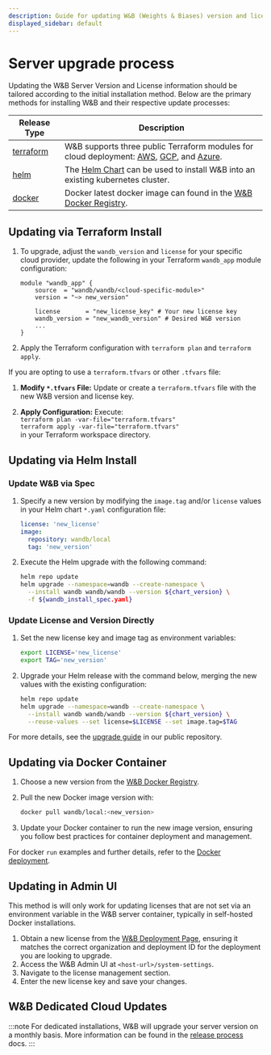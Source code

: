 ```yaml
---
description: Guide for updating W&B (Weights & Biases) version and license across different installation methods.
displayed_sidebar: default
---
```


# Server upgrade process

Updating the W&B Server Version and License information should be tailored according to the initial installation method. Below are the primary methods for installing W&B and their respective update processes:

| Release Type                                               | Description                                                                                                                                                                                                                                                                                   |
| ---------------------------------------------------------- | --------------------------------------------------------------------------------------------------------------------------------------------------------------------------------------------------------------------------------------------------------------------------------------------- |
| [terraform](./how-to-guides#wb-production-and-development) | W&B supports three public Terraform modules for cloud deployment: [AWS](https://registry.terraform.io/modules/wandb/wandb/aws/latest), [GCP](https://registry.terraform.io/modules/wandb/wandb/google/latest), and [Azure](https://registry.terraform.io/modules/wandb/wandb/azurerm/latest). |
| [helm](./how-to-guides/bare-metal#helm-chart)              | The [Helm Chart](https://github.com/wandb/helm-charts) can be used to install W&B into an existing kubernetes cluster.                                                                                                                                                                        |
| [docker](./how-to-guides/bare-metal#docker-deployment)     | Docker latest docker image can found in the [W&B Docker Registry](https://hub.docker.com/r/wandb/local/tags).                                                                                                                                                                                 |

## Updating via Terraform Install

1. To upgrade, adjust the `wandb_version` and `license` for your specific cloud provider, update the following in your Terraform `wandb_app` module configuration:

   ```hcl
   module "wandb_app" {
       source  = "wandb/wandb/<cloud-specific-module>"
       version = "~> new_version"

       license       = "new_license_key" # Your new license key
       wandb_version = "new_wandb_version" # Desired W&B version
       ...
   }
   ```

2. Apply the Terraform configuration with `terraform plan` and `terraform apply`.

If you are opting to use a `terraform.tfvars` or other `.tfvars` file:

1. **Modify `*.tfvars` File:** Update or create a `terraform.tfvars` file with the new W&B version and license key.

2. **Apply Configuration:** Execute:  
   `terraform plan -var-file="terraform.tfvars"`  
   `terraform apply -var-file="terraform.tfvars"`  
    in your Terraform workspace directory.

## Updating via Helm Install

### Update W&B via Spec

1. Specify a new version by modifying the `image.tag` and/or `license` values in your Helm chart `*.yaml` configuration file:

   ```yaml
   license: 'new_license'
   image:
     repository: wandb/local
     tag: 'new_version'
   ```

2. Execute the Helm upgrade with the following command:

   ```bash
   helm repo update
   helm upgrade --namespace=wandb --create-namespace \
     --install wandb wandb/wandb --version ${chart_version} \
     -f ${wandb_install_spec.yaml}
   ```

### Update License and Version Directly

1. Set the new license key and image tag as environment variables:

   ```bash
   export LICENSE='new_license'
   export TAG='new_version'
   ```

2. Upgrade your Helm release with the command below, merging the new values with the existing configuration:

   ```bash
   helm repo update
   helm upgrade --namespace=wandb --create-namespace \
     --install wandb wandb/wandb --version ${chart_version} \
     --reuse-values --set license=$LICENSE --set image.tag=$TAG
   ```

For more details, see the [upgrade guide](https://github.com/wandb/helm-charts/blob/main/UPGRADE.md) in our public repository.

## Updating via Docker Container

1. Choose a new version from the [W&B Docker Registry](https://hub.docker.com/r/wandb/local/tags).
2. Pull the new Docker image version with:

   ```bash
   docker pull wandb/local:<new_version>
   ```

3. Update your Docker container to run the new image version, ensuring you follow best practices for container deployment and management.

For docker `run` examples and further details, refer to the [Docker deployment](./how-to-guides/bare-metal##docker-deployment).

## Updating in Admin UI

This method is will only work for updating licenses that are not set via an environment variable in the W&B server container, typically in self-hosted Docker installations.

1. Obtain a new license from the [W&B Deployment Page](https://deploy.wandb.ai/), ensuring it matches the correct organization and deployment ID for the deployment you are looking to upgrade.
2. Access the W&B Admin UI at `<host-url>/system-settings`.
3. Navigate to the license management section.
4. Enter the new license key and save your changes.

## W&B Dedicated Cloud Updates

:::note
For dedicated installations, W&B will upgrade your server version on a monthly basis. More information can be found in the [release process](./server-release-process) docs.
:::
